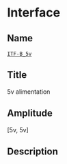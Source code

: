 # Interface

## Name
[`ITF-B_5v`]()

## Title
5v alimentation

## Amplitude
[5v, 5v]

## Description
